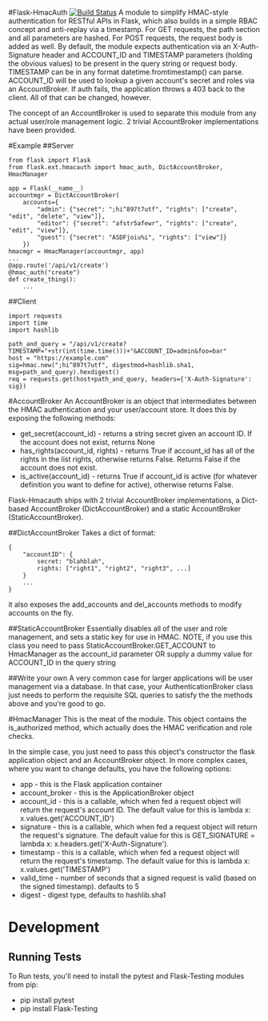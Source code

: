 #Flask-HmacAuth
[![Build Status](https://travis-ci.org/Phillipmartin/flask-hmacauth.svg?branch=master)](https://travis-ci.org/Phillipmartin/flask-hmacauth)
A module to simplify HMAC-style authentication for RESTful APIs in Flask, which also builds in a simple RBAC concept and anti-replay via a timestamp.  For GET requests, the path section and all parameters are hashed.  For POST requests, the request body is added as well.  By default, the module expects authentication via an X-Auth-Signature header and ACCOUNT_ID and TIMESTAMP parameters (holding the obvious values) to be present in the query string or request body.  TIMESTAMP can be in any format datetime.fromtimestamp() can parse.  ACCOUNT_ID will be used to lookup a given account's secret and roles via an AccountBroker.  If auth fails, the application throws a 403 back to the client.  All of that can be changed, however.

The concept of an AccountBroker is used to separate this module from any actual user/role management logic.  2 trivial AccountBroker implementations have been provided.

#Example
##Server

    from flask import Flask
    from flask.ext.hmacauth import hmac_auth, DictAccountBroker, HmacManager

    app = Flask(__name__)
    accountmgr = DictAccountBroker(
        accounts={
            "admin": {"secret": ";hi^897t7utf", "rights": ["create", "edit", "delete", "view"]},
            "editor": {"secret": "afstr5afewr", "rights": ["create", "edit", "view"]},
            "guest": {"secret": "ASDFjoiu%i", "rights": ["view"]}
        })
    hmacmgr = HmacManager(accountmgr, app)
    ...
    @app.route('/api/v1/create')
    @hmac_auth("create")
    def create_thing():
        ...

##Client

    import requests
    import time
    import hashlib

    path_and_query = "/api/v1/create?TIMESTAMP="+str(int(time.time()))+"&ACCOUNT_ID=admin&foo=bar"
    host = "https://example.com"
    sig=hmac.new(";hi^897t7utf", digestmod=hashlib.sha1, msg=path_and_query).hexdigest()
    req = requests.get(host+path_and_query, headers={'X-Auth-Signature': sig})

#AccountBroker
An AccountBroker is an object that intermediates between the HMAC authentication and your user/account store.  It does this by exposing the following methods:

   * get_secret(account_id) - returns a string secret given an account ID.  If the account does not exist, returns None
   * has_rights(account_id, rights) - returns True if account_id has all of the rights in the list rights, otherwise returns False.  Returns False if the account does not exist.
   * is_active(account_id) - returns True if account_id is active (for whatever definition you want to define for active), otherwise returns False.

Flask-Hmacauth ships with 2 trivial AccountBroker implementations, a Dict-based AccountBroker (DictAccountBroker) and a static AccountBroker (StaticAccountBroker).

##DictAccountBroker
Takes a dict of format:

    {
        "accountID": {
            secret: "blahblah",
            rights: ["right1", "right2", "right3", ...]
        }
        ...
    }

it also exposes the add_accounts and del_accounts methods to modify accounts on the fly.

##StaticAccountBroker
Essentially disables all of the user and role management, and sets a static key for use in HMAC.  NOTE, if you use this class you need to pass StaticAccountBroker.GET_ACCOUNT to HmacManager as the account_id parameter OR supply a dummy value for ACCOUNT_ID in the query string

##Write your own
A very common case for larger applications will be user management via a database.  In that case, your AuthenticationBroker class just needs to perform the requisite SQL queries to satisfy the the methods above and you're good to go.

#HmacManager
This is the meat of the module.  This object contains the is_authorized method, which actually does the HMAC verification and role checks.

In the simple case, you just need to pass this object's constructor the flask application object and an AccountBroker object.  In more complex cases, where you want to change defaults, you have the following options:

   * app - this is the Flask application container
   * account_broker - this is the ApplicationBroker object
   * account_id - this is a callable, which when fed a request object will return the request's account ID.  The default value for this is lambda x: x.values.get('ACCOUNT_ID')
   * signature - this is a callable, which when fed a request object will return the request's signature.  The default value for this is GET_SIGNATURE = lambda x: x.headers.get('X-Auth-Signature').
   * timestamp - this is a callable, which when fed a request object will return the request's timestamp.  The default value for this is lambda x: x.values.get('TIMESTAMP')
   * valid_time - number of seconds that a signed request is valid (based on the signed timestamp).  defaults to 5
   * digest - digest type, defaults to hashlib.sha1

# Development

## Running Tests

To Run tests, you'll need to install the pytest and Flask-Testing modules from pip:

   * pip install pytest
   * pip install Flask-Testing